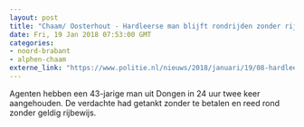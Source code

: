 ```yaml
---
layout: post
title: "Chaam/ Oosterhout - Hardleerse man blijft rondrijden zonder rijbewijs"
date: Fri, 19 Jan 2018 07:53:00 GMT
categories: 
- noord-brabant 
- alphen-chaam 
externe_link: "https://www.politie.nl/nieuws/2018/januari/19/08-hardleerse-man-blijft-rondrijden-zonder-rijbewijs.html"
---
```


Agenten hebben een 43-jarige man uit Dongen in 24 uur twee keer aangehouden. De verdachte had getankt zonder te betalen en reed rond zonder geldig rijbewijs.
